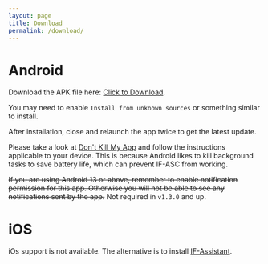 ```yaml
---
layout: page
title: Download
permalink: /download/
---
```


# Android

Download the APK file here:
[Click to Download](/IF_ASG_v1.3.apk).

You may need to enable `Install from unknown sources` or something similar to install.

After installation, close and relaunch the app twice to get the latest update.

Please take a look at [Don't Kill My App](https://dontkillmyapp.com/) and follow the instructions applicable to your device. This is because Android likes to kill background tasks to save battery life, which can prevent IF-ASC from working.

~~If you are using Android 13 or above, remember to enable notification permission for this app. Otherwise you will not be able to see any notifications sent by the app.~~ Not required in `v1.3.0` and up.

# iOS

iOs support is not available. The alternative is to install [IF-Assistant](https://community.infiniteflight.com/t/in-flight-assistant-bring-your-infinite-flight-experience-to-a-new-level-v-speeds-gpws-pa-and-more/84590).
